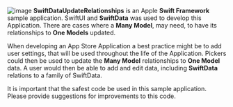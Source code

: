 ![image](https://github.com/OldScottishLad/SwiftData-Update-Relationships/assets/85850857/56cc36ec-61da-456b-88aa-b54829766b65)
**SwiftDataUpdateRelationships** is an Apple **Swift Framework** sample application. SwiftUI and **SwiftData** was used to develop this Application. There are cases where a **Many Model**, may need, to have its relationships to **One Models** updated.

When developing an App Store Application a best practice might be to add user settings, that will be used throughout the life of the Application. Pickers could then be used to update the **Many Model** relationships to **One Model** data. A user would then be able to add and edit data, including **SwiftData** relations to a family of SwiftData.

It is important that the safest code be used in this sample application. Please provide suggestions for improvements to this code.
